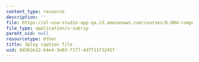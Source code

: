 ```yaml
---
content_type: resource
description: ''
file: https://ol-ocw-studio-app-qa.s3.amazonaws.com/courses/6-004-computation-structures-spring-2017/8d362e12b4e43e0371774d7f11f3245f_q38KAGAKORk.srt
file_type: application/x-subrip
parent_uid: null
resourcetype: Other
title: 3play caption file
uid: 8d362e12-b4e4-3e03-7177-4d7f11f3245f
---
```

